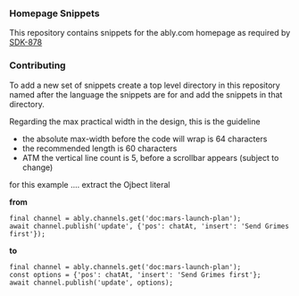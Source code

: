 ### Homepage Snippets

This repository contains snippets for the ably.com homepage as required by [SDK-878](https://ably.atlassian.net/browse/SDK-878)

### Contributing

To add a new set of snippets create a top level directory in this repository named after the language the snippets are for and add the snippets in that directory.


Regarding the max practical width in the design, this is the guideline

- the absolute max-width before the code will wrap is 64 characters
- the recommended length is 60 characters
- ATM the vertical line count is 5, before a scrollbar appears (subject to change)

for this example .... extract the Ojbect literal

**from**
```
final channel = ably.channels.get('doc:mars-launch-plan');
await channel.publish('update', {'pos': chatAt, 'insert': 'Send Grimes first'});
```
**to**

```
final channel = ably.channels.get('doc:mars-launch-plan');
const options = {'pos': chatAt, 'insert': 'Send Grimes first'};
await channel.publish('update', options);
```
